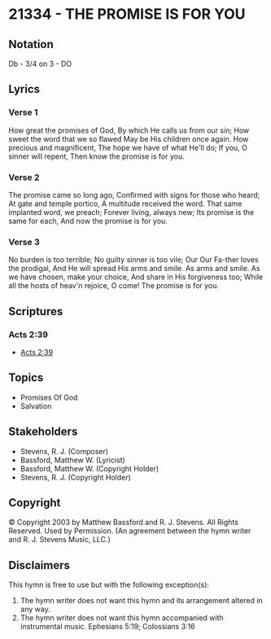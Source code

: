 # 21334 - THE PROMISE IS FOR YOU

## Notation

Db - 3/4 on 3 - DO

## Lyrics

### Verse 1

How great the promises of God, By which He calls us from our sin; How sweet the word that we so flawed May be His children once again. How precious and magnificent, The hope we have of what  He'll do; If you, O sinner will repent, Then know the promise is for you. 

### Verse 2

The promise came so long ago, Confirmed with signs for those who heard; At gate and temple portico, A multitude received the word. That same implanted word, we preach; Forever living, always new; Its promise is the same for each, And now the promise is for you.

### Verse 3

No burden is too terrible; No guilty sinner is too vile; Our Our Fa-ther loves the prodigal, And He will spread His arms and smile. As arms and smile. As we have chosen, make your choice, And share in His forgiveness too; While all the hosts of heav'n rejoice, O come! The promise is for you. 


## Scriptures

### Acts 2:39

- [Acts 2:39](https://www.biblegateway.com/passage/?search=Acts%202%3A39)


## Topics

- Promises Of God
- Salvation

## Stakeholders

- Stevens, R. J. (Composer)
- Bassford, Matthew W. (Lyricist)
- Bassford, Matthew W. (Copyright Holder)
- Stevens, R. J. (Copyright Holder)

## Copyright

© Copyright 2003 by  Matthew Bassford and R. J. Stevens.  All Rights Reserved. Used by Permission.
(An agreement between the hymn writer and R. J. Stevens Music, LLC.)

## Disclaimers

This hymn is free to use but with the following exception(s):
1. The hymn writer does not want this hymn and its arrangement altered in any way.
2. The hymn writer does not want this hymn accompanied with instrumental music.
Ephesians 5:19; Colossians 3:16

